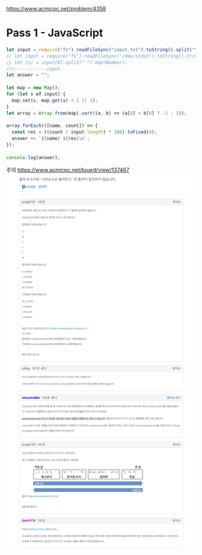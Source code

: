 https://www.acmicpc.net/problem/4358

# Pass 1 - JavaScript
~~~javascript
let input = require("fs").readFileSync("input.txt").toString().split("\n");
// let input = require("fs").readFileSync("/dev/stdin").toString().trim().split('\n');
// let [n] = input[0].split(" ").map(Number);
//<------------input
let answer = "";

let map = new Map();
for (let s of input) {
  map.set(s, map.get(s) + 1 || 1);
}
let array = Array.from(map).sort((a, b) => (a[0] < b[0] ? -1 : 1));

array.forEach(([name, count]) => {
  const res = ((count / input.length) * 100).toFixed(4);
  answer += `${name} ${res}\n`;
});

console.log(answer);

~~~

주의 https://www.acmicpc.net/board/view/137467  
![img](../0_image/BOJ_S2_생태학_1.png)  
